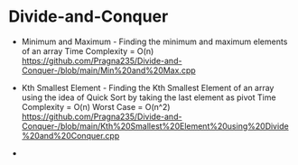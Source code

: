 # Divide-and-Conquer
* Minimum and Maximum - Finding the minimum and maximum elements of an array 
  Time Complexity = O(n)
  https://github.com/Pragna235/Divide-and-Conquer-/blob/main/Min%20and%20Max.cpp
  
* Kth Smallest Element - Finding the Kth Smallest Element of an array using the idea of Quick Sort by taking the last element as pivot
  Time Complexity = O(n)
   Worst Case     = O(n^2)
  https://github.com/Pragna235/Divide-and-Conquer-/blob/main/Kth%20Smallest%20Element%20using%20Divide%20and%20Conquer.cpp
 
* 
  

